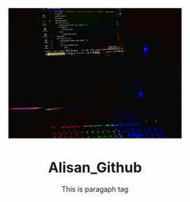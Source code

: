 <div align = "center">
<img src = "./20240703_203037.jpg" alt= "image" width = "350"/>
  <h1>Alisan_Github</h1>
<p>This is paragaph tag</p>

</div>
